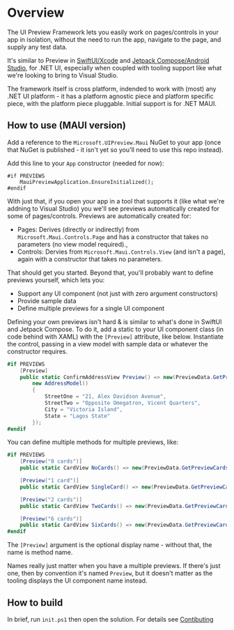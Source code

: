 # Overview

The UI Preview Framework lets you easily work on pages/controls in your app
in isolation, without the need to run the app, navigate to the page, and
supply any test data.

It's similar to Preview in [SwiftUI/Xcode](https://developer.apple.com/documentation/xcode/previewing-your-apps-interface-in-xcode) and [Jetpack Compose/Android Studio](https://developer.android.com/develop/ui/compose/tooling/previews), for .NET UI, especially
when coupled with tooling support like what we're looking to bring to Visual Studio.

The framework itself is cross platform, indended to work with (most) any .NET UI platform -
it has a platform agnostic piece and platform specific piece, with the platform piece pluggable. Initial support is for .NET MAUI.

## How to use (MAUI version)

Add a reference to the `Microsoft.UIPreview.Maui` NuGet to your app (once that NuGet is published - it isn't yet so you'll need to use this repo instead).

Add this line to your `App` constructor (needed for now):

```
#if PREVIEWS
    MauiPreviewApplication.EnsureInitialized();
#endif
```

With just that, if you open your app in a tool that supports it (like what we're addning to Visual Studio) you we'll see previews automatically created for some of pages/controls.
Previews are automatically created for:

- Pages: Derives (directly or indirectly) from `Microsoft.Maui.Controls.Page` and has a constructor that takes no parameters (no view model required).,
- Controls: Dervies from `Microsoft.Maui.Controls.View` (and isn't a page), again with
a constructor that takes no parameters.

That should get you started. Beyond that, you'll probably want to define previews yourself,
which lets you:

- Support any UI component (not just with zero argument constructors)
- Provide sample data
- Define multiple previews for a single UI component

Defining your own previews isn't hard & is similar to what's done in SwiftUI and Jetpack Compose. To do it, add a static to your UI component class (in code behind with XAML) with the `[Preview]` attribute, like below. Instantiate the control, passing in a view model
with sample data or whatever the constructor requires.

```C#
#if PREVIEWS
    [Preview]
    public static ConfirmAddressView Preview() => new(PreviewData.GetPreviewProducts(1), new DeliveryTypeModel(),
        new AddressModel()
        {
            StreetOne = "21, Alex Davidson Avenue",
            StreetTwo = "Opposite Omegatron, Vicent Quarters",
            City = "Victoria Island",
            State = "Lagos State"
        });
#endif
```

You can define multiple methods for multiple previews, like:

```C#
#if PREVIEWS
    [Preview("0 cards")]
    public static CardView NoCards() => new(PreviewData.GetPreviewCards(0));

    [Preview("1 card")]
    public static CardView SingleCard() => new(PreviewData.GetPreviewCards(1));

    [Preview("2 cards")]
    public static CardView TwoCards() => new(PreviewData.GetPreviewCards(2));

    [Preview("6 cards")]
    public static CardView SixCards() => new(PreviewData.GetPreviewCards(6));
#endif
```

The `[Preview]` argument is the optional display name - without that, the name
is method name.

Names really just matter when you have a multiple previews. If there's just one,
then by convention it's named `Preview`, but it doesn't matter as the tooling
displays the UI component name instead.

## How to build

In brief, run `init.ps1` then open the solution. For details see [Contibuting](Contributing.md)
